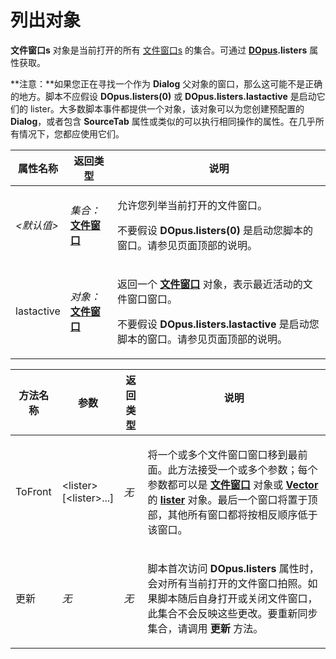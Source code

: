 # 列出对象

**文件窗口s** 对象是当前打开的所有 [文件窗口s](/Manual/basic_concepts/the_lister/README.zh.md) 的集合。可通过 **[DOpus](dopus.zh.md).listers** 属性获取。

**注意：**如果您正在寻找一个作为 **Dialog** 父对象的窗口，那么这可能不是正确的地方。脚本不应假设 **DOpus.listers(0)** 或 **DOpus.listers.lastactive** 是启动它们的 lister。大多数脚本事件都提供一个对象，该对象可以为您创建预配置的 **Dialog**，或者包含 **SourceTab** 属性或类似的可以执行相同操作的属性。在几乎所有情况下，您都应使用它们。

<table>
<thead><tr><th>
属性名称</th><th>
返回类型</th><th>
说明
</th></tr></thead><tbody><tr><td>

*\<默认值\>*</td><td>

*集合：***[文件窗口](lister.zh.md)**</td><td>

允许您列举当前打开的文件窗口。

不要假设 **DOpus.listers(0)** 是启动您脚本的窗口。请参见页面顶部的说明。
</td></tr><tr><td>
lastactive</td><td>

*对象：***[文件窗口](lister.zh.md)**</td><td>

返回一个 **[文件窗口](lister.zh.md)** 对象，表示最近活动的文件窗口窗口。

不要假设 **DOpus.listers.lastactive** 是启动您脚本的窗口。请参见页面顶部的说明。
</td></tr></tbody>
</table>

<table>
<thead><tr><th>
方法名称</th><th>

**参数**</th><th>
返回类型</th><th>
说明
</th></tr></thead><tbody><tr><td>
ToFront</td><td>

\<lister\>  
\[\<lister\>...\]</td><td>

*无*</td><td>

将一个或多个文件窗口窗口移到最前面。此方法接受一个或多个参数；每个参数都可以是 **[文件窗口](lister.zh.md)** 对象或 **[Vector](vector.zh.md)** 的 **[lister](lister.zh.md)** 对象。最后一个窗口将置于顶部，其他所有窗口都将按相反顺序低于该窗口。
</td></tr><tr><td>
更新</td><td>

*无*</td><td>

*无*</td><td>

脚本首次访问 **DOpus.listers** 属性时，会对所有当前打开的文件窗口拍照。如果脚本随后自身打开或关闭文件窗口，此集合不会反映这些更改。要重新同步集合，请调用 **更新** 方法。
</td></tr></tbody>
</table>